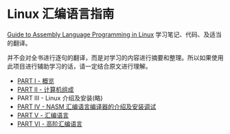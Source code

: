 # Linux 汇编语言指南

[Guide to Assembly Language Programming in Linux](https://www.amazon.com/Guide-Assembly-Language-Programming-Linux/dp/0387258973) 学习笔记、代码、及适当的翻译。

并不会对全书进行逐句的翻译，而是对学习的内容进行摘要和整理。所以如果使用此项目进行辅助学习的话，请一定结合原文进行理解。

- [PART I - 概览](./PART-I/README.md)
- [PART II - 计算机组成](./PART-II/README.md)
- PART III - Linux 介绍及安装(略)
- [PART IV - NASM 汇编语言编译器的介绍及安装调试](./PART-IV/README.md)
- [PART V - 汇编语言](./PART-V/README.md)
- [PART VI - 高阶汇编语言](./PART-VI/README.md)